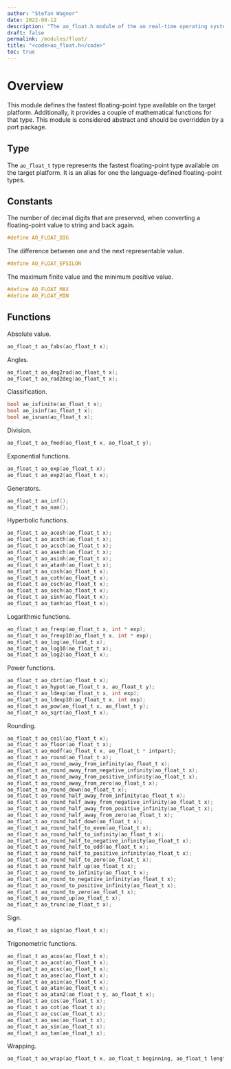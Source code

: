 ```yaml
---
author: "Stefan Wagner"
date: 2022-08-12
description: "The ao_float.h module of the ao real-time operating system."
draft: false
permalink: /modules/float/
title: "<code>ao_float.h</code>"
toc: true
---
```


# Overview

This module defines the fastest floating-point type available on the target platform. Additionally, it provides a couple of mathematical functions for that type. This module is considered abstract and should be overridden by a port package.

## Type

The `ao_float_t` type represents the fastest floating-point type available on the target platform. It is an alias for one the language-defined floating-point types.

## Constants

The number of decimal digits that are preserved, when converting a floating-point value to string and back again.

```c
#define AO_FLOAT_DIG
```

The difference between one and the next representable value.

```c
#define AO_FLOAT_EPSILON
```

The maximum finite value and the minimum positive value.

```c
#define AO_FLOAT_MAX
#define AO_FLOAT_MIN
```

## Functions

Absolute value.

```c
ao_float_t ao_fabs(ao_float_t x);
```

Angles.

```c
ao_float_t ao_deg2rad(ao_float_t x);
ao_float_t ao_rad2deg(ao_float_t x);
```

Classification.

```c
bool ao_isfinite(ao_float_t x);
bool ao_isinf(ao_float_t x);
bool ao_isnan(ao_float_t x);
```

Division.

```c
ao_float_t ao_fmod(ao_float_t x, ao_float_t y);
```

Exponential functions.

```c
ao_float_t ao_exp(ao_float_t x);
ao_float_t ao_exp2(ao_float_t x);
```

Generators.

```c
ao_float_t ao_inf();
ao_float_t ao_nan();
```

Hyperbolic functions.

```c
ao_float_t ao_acosh(ao_float_t x);
ao_float_t ao_acoth(ao_float_t x);
ao_float_t ao_acsch(ao_float_t x);
ao_float_t ao_asech(ao_float_t x);
ao_float_t ao_asinh(ao_float_t x);
ao_float_t ao_atanh(ao_float_t x);
ao_float_t ao_cosh(ao_float_t x);
ao_float_t ao_coth(ao_float_t x);
ao_float_t ao_csch(ao_float_t x);
ao_float_t ao_sech(ao_float_t x);
ao_float_t ao_sinh(ao_float_t x);
ao_float_t ao_tanh(ao_float_t x);
```

Logarithmic functions.

```c
ao_float_t ao_frexp(ao_float_t x, int * exp);
ao_float_t ao_frexp10(ao_float_t x, int * exp);
ao_float_t ao_log(ao_float_t x);
ao_float_t ao_log10(ao_float_t x);
ao_float_t ao_log2(ao_float_t x);
```

Power functions.

```c
ao_float_t ao_cbrt(ao_float_t x);
ao_float_t ao_hypot(ao_float_t x, ao_float_t y);
ao_float_t ao_ldexp(ao_float_t x, int exp);
ao_float_t ao_ldexp10(ao_float_t x, int exp);
ao_float_t ao_pow(ao_float_t x, ao_float_t y);
ao_float_t ao_sqrt(ao_float_t x);
```

Rounding.

```c
ao_float_t ao_ceil(ao_float_t x);
ao_float_t ao_floor(ao_float_t x);
ao_float_t ao_modf(ao_float_t x, ao_float_t * intpart);
ao_float_t ao_round(ao_float_t x);
ao_float_t ao_round_away_from_infinity(ao_float_t x);
ao_float_t ao_round_away_from_negative_infinity(ao_float_t x);
ao_float_t ao_round_away_from_positive_infinity(ao_float_t x);
ao_float_t ao_round_away_from_zero(ao_float_t x);
ao_float_t ao_round_down(ao_float_t x);
ao_float_t ao_round_half_away_from_infinity(ao_float_t x);
ao_float_t ao_round_half_away_from_negative_infinity(ao_float_t x);
ao_float_t ao_round_half_away_from_positive_infinity(ao_float_t x);
ao_float_t ao_round_half_away_from_zero(ao_float_t x);
ao_float_t ao_round_half_down(ao_float_t x);
ao_float_t ao_round_half_to_even(ao_float_t x);
ao_float_t ao_round_half_to_infinity(ao_float_t x);
ao_float_t ao_round_half_to_negative_infinity(ao_float_t x);
ao_float_t ao_round_half_to_odd(ao_float_t x);
ao_float_t ao_round_half_to_positive_infinity(ao_float_t x);
ao_float_t ao_round_half_to_zero(ao_float_t x);
ao_float_t ao_round_half_up(ao_float_t x);
ao_float_t ao_round_to_infinity(ao_float_t x);
ao_float_t ao_round_to_negative_infinity(ao_float_t x);
ao_float_t ao_round_to_positive_infinity(ao_float_t x);
ao_float_t ao_round_to_zero(ao_float_t x);
ao_float_t ao_round_up(ao_float_t x);
ao_float_t ao_trunc(ao_float_t x);
```

Sign.

```c
ao_float_t ao_sign(ao_float_t x);
```

Trigonometric functions.

```c
ao_float_t ao_acos(ao_float_t x);
ao_float_t ao_acot(ao_float_t x);
ao_float_t ao_acsc(ao_float_t x);
ao_float_t ao_asec(ao_float_t x);
ao_float_t ao_asin(ao_float_t x);
ao_float_t ao_atan(ao_float_t x);
ao_float_t ao_atan2(ao_float_t y, ao_float_t x);
ao_float_t ao_cos(ao_float_t x);
ao_float_t ao_cot(ao_float_t x);
ao_float_t ao_csc(ao_float_t x);
ao_float_t ao_sec(ao_float_t x);
ao_float_t ao_sin(ao_float_t x);
ao_float_t ao_tan(ao_float_t x);
```

Wrapping.

```c
ao_float_t ao_wrap(ao_float_t x, ao_float_t beginning, ao_float_t length);
```
